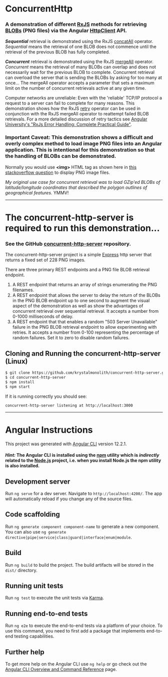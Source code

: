# ConcurrentHttp
### A demonstration of different [RxJS](https://rxjs.dev/) methods for retrieving [BLOBs](https://en.wikipedia.org/wiki/Binary_large_object) (PNG files) via the Angular [HttpClient](https://angular.io/api/common/http/HttpClient) API.

<strong>_Sequential_</strong> retrieval is demonstrated using the RxJS [concatAll](https://rxjs.dev/api/operators/concatAll) operator. _Sequential_ means the retrieval of one BLOB does not commence until the retrieval of the previous BLOB has fully completed.

<strong>_Concurrent_</strong> retrieval is demonstrated using the RxJS [mergeAll](https://rxjs.dev/api/operators/mergeAll) operator. _Concurrent_ means the retrieval of many BLOBs can overlap and does not necessarily wait for the previous BLOB to complete. 
Concurrent retrieval can overload the server that is sending the BLOBs by asking for too many at once... The mergeAll operator accepts a parameter that sets a maximum limit on the number of concurrent retrievals active at any given time.

Computer networks are unreliable: Even with the 'reliable' TCP/IP protocol a request to a server can fail to complete for many reasons. This demonstration shows how the RxJS [retry](https://rxjs.dev/api/operators/retry) operator can be used in conjunction with the RxJS mergeAll operator to reattempt failed BLOB retrievals. For a more detailed discussion of retry tactics see [Angular University's "RxJs Error Handling: Complete Practical Guide"](https://blog.angular-university.io/rxjs-error-handling/).

### Important Caveat: This demonstration shows a difficult and overly complex method to load image PNG files into an Angular application. This is intentional for this demonstration so that the handling of BLOBs can be demonstrated. 

Normally you would use **&lt;img>** HTML tag as shown here in [this stackoverflow question](https://stackoverflow.com/questions/42793292/how-to-load-image-and-other-assets-in-angular-an-project) to display PNG image files.

_My original use case for concurrent retrieval was to load GZip'ed BLOBs of latitude/longitude coordinates that described the polygon outlines of geographical features._ YMMV!

<hr/>

# The concurrent-http-server is required to run this demonstration...

### See the GitHub [concurrent-http-server](https://github.com/krystalmonolith/concurrent-http-server) repository.

The concurrent-http-server project is a simple [Express](https://expressjs.com/) http server that returns a fixed set of 228 PNG images.

There are three primary REST endpoints and a PNG file BLOB retrieval endpoint.   

1. A REST endpoint that returns an array of strings enumerating the PNG filenames.
2. A REST endpoint that allows the server to delay the return of the BLOBs in the PNG BLOB endpoint up to one second to augment the visual aspect of the demonstration as well as show the advantages of concurrent retrieval over sequential retrieval. It accepts a number from 0-1000 milliseconds of delay.
3. A REST endpoint that that enables a random "503 Server Unavailable" failure in the PNG BLOB retrieval endpoint to allow experimenting with retries. It accepts a number from 0-100 representing the percentage of random failures. Set it to zero to disable random failures.      

## Cloning and Running the concurrent-http-server (Linux)

```bash
$ git clone https://github.com/krystalmonolith/concurrent-http-server.git
$ cd concurrent-http-server
$ npm install
$ npm start
```
If it is running correctly you should see:
```
concurrent-http-server listening at http://localhost:3000
```
<hr/>

# Angular Instructions

This project was generated with [Angular CLI](https://github.com/angular/angular-cli) version 12.2.1.

#### *Hint:* The Angular CLI is installed using the [npm](https://www.npmjs.com/) utility which is _indirectly_ related to the [Node.js](https://nodejs.org/en/) project, i.e. when you install Node.js the npm utility is also installed. 

## Development server

Run `ng serve` for a dev server. Navigate to `http://localhost:4200/`. The app will automatically reload if you change any of the source files.

## Code scaffolding

Run `ng generate component component-name` to generate a new component. You can also use `ng generate directive|pipe|service|class|guard|interface|enum|module`.

## Build

Run `ng build` to build the project. The build artifacts will be stored in the `dist/` directory.

## Running unit tests

Run `ng test` to execute the unit tests via [Karma](https://karma-runner.github.io).

## Running end-to-end tests

Run `ng e2e` to execute the end-to-end tests via a platform of your choice. To use this command, you need to first add a package that implements end-to-end testing capabilities.

## Further help

To get more help on the Angular CLI use `ng help` or go check out the [Angular CLI Overview and Command Reference](https://angular.io/cli) page.
